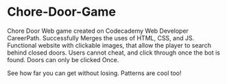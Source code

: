 # Chore-Door-Game
Chore Door Web game created on Codecademy Web Developer CareerPath. 
Successfully Merges the uses of HTML, CSS, and JS.
Functional website with clickable images, that allow the player to search behind closed doors.
Users cannot cheat, and click through once the bot is found.
Doors can only be clicked Once.

See how far you can get without losing.
Patterns are cool too!
